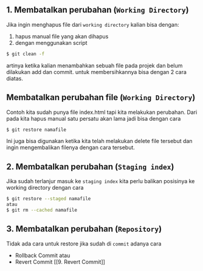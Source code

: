 ## 1. Membatalkan perubahan (`Working Directory`)
Jika ingin menghapus file dari `working directory` kalian bisa dengan:
1. hapus manual file yang akan dihapus
2. dengan menggunakan script
```BASH
$ git clean -f
```
artinya ketika kalian menambahkan sebuah file pada projek dan belum dilakukan add dan commit. untuk membersihkannya bisa dengan 2 cara diatas.

## Membatalkan perubahan file (`Working Directory`)
Contoh kita sudah punya file index.html tapi kita melakukan perubahan. Dari pada kita hapus manual satu persatu akan lama jadi bisa dengan cara
```BASH
$ git restore namafile
```
Ini juga bisa digunakan ketika kita telah melakukan delete file tersebut dan ingin mengembalikan filenya dengan cara tersebut.

## 2. Membatalkan perubahan (`Staging index`)
Jika sudah terlanjur masuk ke `staging index` kita perlu balikan posisinya ke working directory dengan cara
```BASH
$ git restore --staged namafile
atau
$ git rm --cached namafile
```

## 3. Membatalkan perubahan (`Repository`)
Tidak ada cara untuk restore jika sudah di `commit` adanya cara 
- Rollback Commit atau 
- Revert Commit [[9. Revert Commit]]

